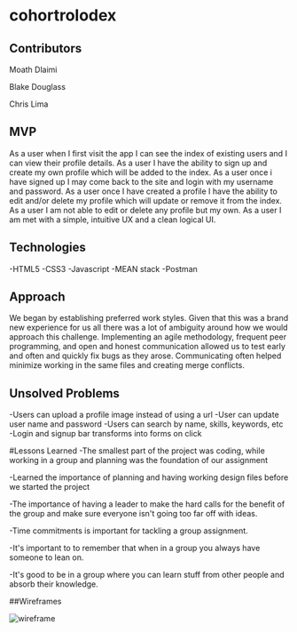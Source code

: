# cohortrolodex



## Contributors


Moath Dlaimi

Blake Douglass

Chris Lima

## MVP
As a user when I first visit the app I can see the index of existing users and I can view their profile details. As a user I have the ability to sign up and create my own profile which will be added to the index. As a user once i have signed up I may come back to the site and login with my username and password. As a user once I have created a profile I have the ability to edit and/or delete my profile which will update or remove it from the index. As a user I am not able to edit or delete any profile but my own. As a user I am met with a simple, intuitive UX and a clean logical UI.

## Technologies
-HTML5
-CSS3
-Javascript
-MEAN stack
-Postman

## Approach
We began by establishing preferred work styles. Given that this was a brand new experience for us all there was a lot of ambiguity around how we would approach this challenge. Implementing an agile methodology, frequent peer programming, and open and honest communication allowed us to test early and often and quickly fix bugs as they arose. Communicating often helped minimize working in the same files and creating merge conflicts.

## Unsolved Problems
-Users can upload a profile image instead of using a url
-User can update user name and password
-Users can search by name, skills, keywords, etc
-Login and signup bar transforms into forms on click

#Lessons Learned
-The smallest part of the project was coding, while working in a group and planning was the foundation of our assignment

-Learned the importance of planning and having working design files before we started the project

-The importance of having a leader to make the hard calls for the benefit of the group and make sure everyone isn't going too far off with ideas.

-Time commitments is important for tackling a group assignment.

-It's important to to remember that when in a group you always have someone to lean on.

-It's good to be in a group where you can learn stuff from other people and absorb their knowledge.

##Wireframes

![wireframe](https://i.imgur.com/JxxkLZu.png)

